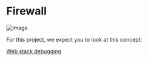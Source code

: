 # Firewall

![image](https://github.com/RichardMiruka/alx-system_engineering-devops/assets/105627752/42031cb4-869d-408f-a0ff-35ad2e9a4f97)

For this project, we expect you to look at this concept:

[Web stack debugging](https://intranet.alxswe.com/concepts/68)
